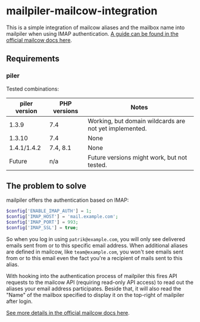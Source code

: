 # mailpiler-mailcow-integration

This is a simple integration of mailcow aliases and the mailbox name into mailpiler when using IMAP authentication. [A guide can be found in the official mailcow docs here](https://mailcow.github.io/mailcow-dockerized-docs/u_e-mailpiler-integration/).

## Requirements

### piler

Tested combinations:

| piler version | PHP versions | Notes |
| ------------- | ------------ | ----- |
| 1.3.9         | 7.4          | Working, but domain wildcards are not yet implemented. |
| 1.3.10        | 7.4          | None |
| 1.4.1/1.4.2   | 7.4, 8.1     | None |
| Future        | n/a          | Future versions might work, but not tested. |

## The problem to solve

mailpiler offers the authentication based on IMAP:

```php
$config['ENABLE_IMAP_AUTH'] = 1;
$config['IMAP_HOST'] = 'mail.example.com';
$config['IMAP_PORT'] = 993;
$config['IMAP_SSL'] = true;
```

So when you log in using `patrik@example.com`, you will only see delivered emails sent from or to this specific email address. When additional aliases are defined in mailcow, like `team@example.com`, you won't see emails sent from or to this email even the fact you're a recipient of mails sent to this alias.

With hooking into the authentication process of mailpiler this fires API requests to the mailcow API (requiring read-only API access) to read out the aliases your email address participates. Beside that, it will also read the "Name" of the mailbox specified to display it on the top-right of mailpiler after login.

[See more details in the official mailcow docs here](https://mailcow.github.io/mailcow-dockerized-docs/u_e-mailpiler-integration/).
